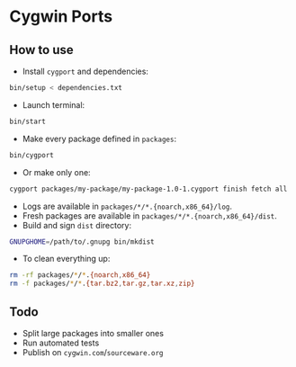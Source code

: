 # Cygwin Ports

## How to use

* Install `cygport` and dependencies:

```sh
bin/setup < dependencies.txt
```

* Launch terminal:

```sh
bin/start
```

* Make every package defined in `packages`:

```sh
bin/cygport
```

* Or make only one:

```sh
cygport packages/my-package/my-package-1.0-1.cygport finish fetch all
```

* Logs are available in `packages/*/*.{noarch,x86_64}/log`.
* Fresh packages are available in `packages/*/*.{noarch,x86_64}/dist`.
* Build and sign `dist` directory:

```sh
GNUPGHOME=/path/to/.gnupg bin/mkdist
```

* To clean everything up:

```sh
rm -rf packages/*/*.{noarch,x86_64}
rm -f packages/*/*.{tar.bz2,tar.gz,tar.xz,zip}
```

## Todo

* Split large packages into smaller ones
* Run automated tests
* Publish on `cygwin.com`/`sourceware.org`
